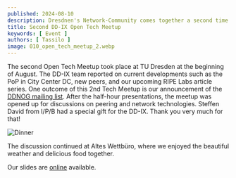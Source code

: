 ```yaml
---
published: 2024-08-10
description: Dresdnen's Network-Community comes together a second time.
title: Second DD-IX Open Tech Meetup
keywords: [ Event ]
authors: [ Tassilo ]
image: 010_open_tech_meetup_2.webp
---
```


The second Open Tech Meetup took place at TU Dresden at the beginning of August. The DD-IX team reported on current 
developments such as the PoP in City Center DC, new peers, and our upcoming RIPE Labs article series. One outcome of 
this 2nd Tech Meetup is our announcement of the [DDNOG mailing list](https://dd-ix.net/g/ddnog).
After the half-hour presentations, the meetup was opened up for discussions on peering and network technologies. 
Steffen David from I/P/B had a special gift for the DD-IX. Thank you very much for that!

![Dinner](010_open_tech_meetup_dinner.webp)

The discussion continued at Altes Wettbüro, where we enjoyed the beautiful weather and delicious food together.

Our slides are [online](https://talks.dd-ix.net/otm2024_08/otm2024_08.pdf) available.

